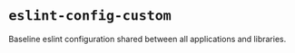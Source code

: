 # `eslint-config-custom`

Baseline eslint configuration shared between all applications and libraries.
